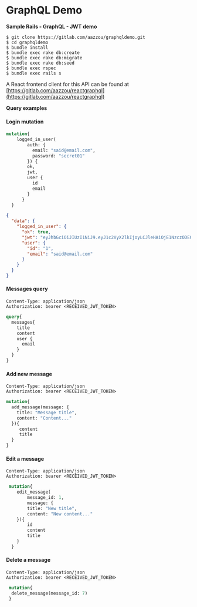 # GraphQL Demo

**Sample Rails - GraphQL - JWT demo**

 ```shell
 $ git clone https://gitlab.com/aazzou/graphqldemo.git
 $ cd graphqldemo
 $ bundle install
 $ bundle exec rake db:create
 $ bundle exec rake db:migrate
 $ bundle exec rake db:seed
 $ bundle exec rspec
 $ bundle exec rails s
 ```
A React frontend client for this API can be found at [https://gitlab.com/aazzou/reactgraphql](https://gitlab.com/aazzou/reactgraphql)

**Query examples**

#### Login mutation

```graphql
mutation{ 
    logged_in_user(
        auth: {
          email: "said@email.com",
          password: "secret01"
        }) {
        ok,
        jwt,
        user {
          id
          email
        }
      }
  }
```


```json
{
  "data": {
    "logged_in_user": {
      "ok": true,
      "jwt": "eyJhbGciOiJIUzI1NiJ9.eyJ1c2VyX2lkIjoyLCJleHAiOjE1NzczODE0NzR9.NSDSJvuEsXzjKbD-ag9DpdDnnweFS7FSi-E29IcL5uo",
      "user": {
        "id": "1",
        "email": "said@email.com"
      }
    }
  }
}
```

#### Messages query

```header
Content-Type: application/json
Authorization: bearer <RECEIVED_JWT_TOKEN>
```

```graphql
query{
  messages{
    title
    content
    user {
      email
    }
  }
}
```

#### Add new message

```header
Content-Type: application/json
Authorization: bearer <RECEIVED_JWT_TOKEN>
```


```graphql
mutation{
  add_message(message: {
    title: "Message title",
    content: "Content..."
  }){
     content
     title
  }
}
```

#### Edit a message

```header
Content-Type: application/json
Authorization: bearer <RECEIVED_JWT_TOKEN>
```


```graphql
 mutation{
    edit_message(
        message_id: 1,
        message: {
        title: "New title",
        content: "New content..."
    }){
        id
        content
        title
    }
  }
```

#### Delete a message

```header
Content-Type: application/json
Authorization: bearer <RECEIVED_JWT_TOKEN>
```


```graphql
 mutation{
  delete_message(message_id: 7)
 }
```
